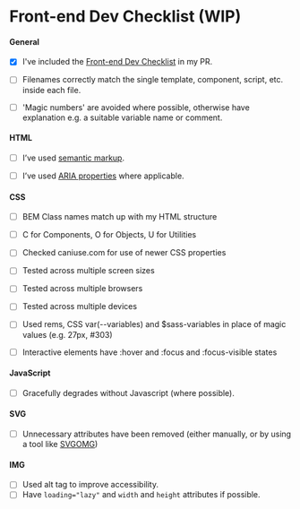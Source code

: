 # Front-end Dev Checklist (WIP)

#### General

- [x] I've included the [Front-end Dev Checklist](https://github.com/wearelighthouse/front-end-dev-checklist) in my PR.
- [ ] Filenames correctly match the single template, component, script, etc. inside each file.  
- [ ] 'Magic numbers' are avoided where possible, otherwise have explanation e.g. a suitable variable name or comment.  


#### HTML
- [ ] I’ve used [semantic markup](https://htmlreference.io/).  
- [ ] I’ve used [ARIA properties](https://www.w3.org/TR/using-aria) where applicable.  


#### CSS

- [ ] BEM Class names match up with my HTML structure
- [ ] C for Components, O for Objects, U for Utilities
- [ ] Checked caniuse.com for use of newer CSS properties
- [ ] Tested across multiple screen sizes
- [ ] Tested across multiple browsers
- [ ] Tested across multiple devices
- [ ] Used rems, CSS var(--variables) and $sass-variables in place of magic values (e.g. 27px, #303)
- [ ] Interactive elements have :hover and :focus and :focus-visible states 


#### JavaScript

- [ ] Gracefully degrades without Javascript (where possible).


#### SVG

- [ ] Unnecessary attributes have been removed (either manually, or by using a tool like [SVGOMG](https://jakearchibald.github.io/svgomg/))

#### IMG

- [ ] Used alt tag to improve accessibility.
- [ ] Have `loading="lazy"` and `width` and `height` attributes if possible.
